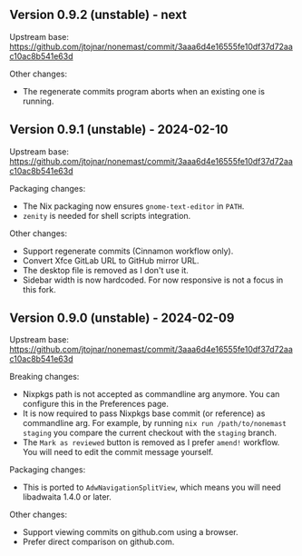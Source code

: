 ## Version 0.9.2 (unstable) - next

Upstream base: https://github.com/jtojnar/nonemast/commit/3aaa6d4e16555fe10df37d72aac10ac8b541e63d

Other changes:

- The regenerate commits program aborts when an existing one is running.

## Version 0.9.1 (unstable) - 2024-02-10

Upstream base: https://github.com/jtojnar/nonemast/commit/3aaa6d4e16555fe10df37d72aac10ac8b541e63d

Packaging changes:

- The Nix packaging now ensures `gnome-text-editor` in `PATH`.
- `zenity` is needed for shell scripts integration.

Other changes:

- Support regenerate commits (Cinnamon workflow only).
- Convert Xfce GitLab URL to GitHub mirror URL.
- The desktop file is removed as I don't use it.
- Sidebar width is now hardcoded. For now responsive is not a focus in this fork.

## Version 0.9.0 (unstable) - 2024-02-09

Upstream base: https://github.com/jtojnar/nonemast/commit/3aaa6d4e16555fe10df37d72aac10ac8b541e63d

Breaking changes:

- Nixpkgs path is not accepted as commandline arg anymore. You can configure this in the Preferences page.
- It is now required to pass Nixpkgs base commit (or reference) as commandline arg.
  For example, by running `nix run /path/to/nonemast staging` you compare the current checkout with the `staging` branch.
- The `Mark as reviewed` button is removed as I prefer `amend!` workflow. You will need to edit the commit message yourself.

Packaging changes:

- This is ported to `AdwNavigationSplitView`, which means you will need libadwaita 1.4.0 or later.

Other changes:

- Support viewing commits on github.com using a browser.
- Prefer direct comparison on github.com.
